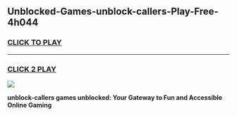 
## Unblocked-Games-unblock-callers-Play-Free-4h044
<h3>
<a href="https://premium76.site?title=unblock-callers&ref=18A1">CLICK TO PLAY</a></h3>
<hr>

<h3>
<a href="https://premium76.site?title=unblock-callers&ref=18A1">CLICK 2 PLAY</a>
  
</h3>

<a href="https://premium76.site?title=unblock-callers&ref=18A1"><img src="https://clearcache.store/games.png"></a>


**unblock-callers games unblocked: Your Gateway to Fun and Accessible Online Gaming**
